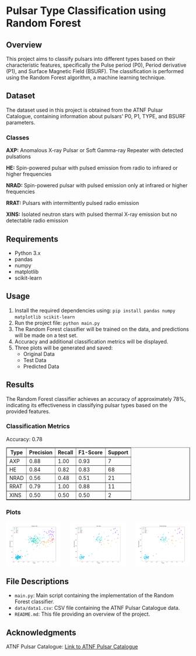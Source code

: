<h1>Pulsar Type Classification using Random Forest</h1>
<h2>Overview</h2>
<p>This project aims to classify pulsars into different types based on their characteristic features, specifically the 
Pulse period (P0), Period derivative (P1), and Surface Magnetic Field (BSURF). The classification is performed
using the Random Forest algorithm, a machine learning technique.</p>

<h2>Dataset</h2>

<p>The dataset used in this project is obtained from the ATNF Pulsar Catalogue, containing information about pulsars'
P0, P1, TYPE, and BSURF parameters.</p>

<h3>Classes</h3>

<p><strong>AXP:</strong> Anomalous X-ray Pulsar or Soft Gamma-ray Repeater with detected pulsations</p>
<p><strong>HE:</strong> Spin-powered pulsar with pulsed emission from radio to infrared or higher frequencies</p>
<p><strong>NRAD:</strong> Spin-powered pulsar with pulsed emission only at infrared or higher frequencies</p>
<p><strong>RRAT:</strong> Pulsars with intermittently pulsed radio emission</p>
<p><strong>XINS:</strong> Isolated neutron stars with pulsed thermal X-ray emission but no detectable radio emission</p>


<h2>Requirements</h2>
<ul>
        <li>Python 3.x</li>
        <li>pandas</li>
        <li>numpy</li>
        <li>matplotlib</li>
        <li>scikit-learn</li>
</ul>

<h2>Usage</h2>

<ol>
        <li>Install the required dependencies using:
            <code>pip install pandas numpy matplotlib scikit-learn</code></li>
        <li>Run the project file:
            <code>python main.py</code></li>
        <li>The Random Forest classifier will be trained on the data, and predictions will be made on a test set.</li>
        <li>Accuracy and additional classification metrics will be displayed.</li>
        <li>Three plots will be generated and saved:
            <ul>
                <li>Original Data</li>
                <li>Test Data</li>
                <li>Predicted Data</li>
            </ul>
        </li>
</ol>

<h2>Results</h2>

<p>The Random Forest classifier achieves an accuracy of approximately 78%, indicating its effectiveness in classifying
        pulsar types based on the provided features.</p>
<h3>Classification Metrics</h3>

 <p>Accuracy: 0.78</p>

<table border="1">
        <tr>
            <th>Type</th>
            <th>Precision</th>
            <th>Recall</th>
            <th>F1-Score</th>
            <th>Support</th>
        </tr>
        <tr>
            <td>AXP</td>
            <td>0.88</td>
            <td>1.00</td>
            <td>0.93</td>
            <td>7</td>
        </tr>
        <tr>
            <td>HE</td>
            <td>0.84</td>
            <td>0.82</td>
            <td>0.83</td>
            <td>68</td>
        </tr>
        <tr>
            <td>NRAD</td>
            <td>0.56</td>
            <td>0.48</td>
            <td>0.51</td>
            <td>21</td>
        </tr>
        <tr>
            <td>RRAT</td>
            <td>0.79</td>
            <td>1.00</td>
            <td>0.88</td>
            <td>11</td>
        </tr>
        <tr>
            <td>XINS</td>
            <td>0.50</td>
            <td>0.50</td>
            <td>0.50</td>
            <td>2</td>
        </tr>
    </table>
<h3>Plots</h3>

<div style="display: flex; justify-content: space-between;">

<img src="img/original_data.png" alt="Original Data" style="width: 30%;">
<img src="img/test_data.png" alt="Test Data" style="width: 30%;">
<img src="img/predicted_data.png" alt="Predicted Data" style="width: 30%;">

</div>
<h2>File Descriptions</h2>

<ul>
        <li><code>main.py</code>: Main script containing the implementation of the Random Forest
            classifier.</li>
        <li><code>data/data1.csv</code>: CSV file containing the ATNF Pulsar Catalogue data.</li>
        <li><code>README.md</code>: This file providing an overview of the project.</li>
</ul>

<h2>Acknowledgments</h2>

<p>ATNF Pulsar Catalogue: <a href="http://www.atnf.csiro.au/people/pulsar/psrcat/">Link to ATNF Pulsar
            Catalogue</a></p>
